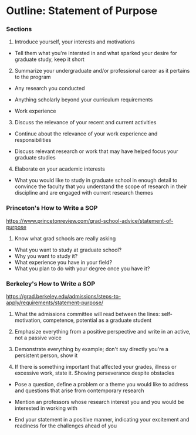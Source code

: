 # Outline: Statement of Purpose

### Sections

1. Introduce yourself, your interests and motivations

- Tell them what you're intersted in and what sparked your desire for 
graduate study, keep it short

2. Summarize your undergraduate and/or professional career as it pertains 
to the program

- Any research you conducted

- Anything scholarly beyond your curriculum requirements

- Work experience

3. Discuss the relevance of your recent and current activities

- Continue about the relevance of your work experience and 
responsibilities

- Discuss relevant research or work that may have helped focus your 
graduate studies

4. Elaborate on your academic interests

- What you would like to study in graduate school in enough detail to 
convince the faculty that you understand the scope of research in their 
discipline and are engaged with current research themes



### Princeton's How to Write a SOP

https://www.princetonreview.com/grad-school-advice/statement-of-purpose

1.  Know what grad schools are really asking

- What you want to study at graduate school?
- Why you want to study it?
- What experience you have in your field?
- What you plan to do with your degree once you have it?


### Berkeley's How to Write a SOP

https://grad.berkeley.edu/admissions/steps-to-apply/requirements/statement-purpose/

1. What the admissions committee will read between the lines: 
self-motivation, competence, potential as a graduate student

2. Emphasize everything from a positive perspective and write in an 
active, not a passive voice

3. Demonstrate everything by example; don't say directly you're a 
persistent person, show it

4. If there is something important that affected your grades, illness or 
excessive work, state it.  Showing perseverance despite obstacles

- Pose a question, define a problem or a theme you would like to address and 
questions that arise from contemporary research

- Mention an professors whose research interest you and you would be interested 
in working with

- End your statement in a positive manner, indicating your excitement and 
readiness for the challenges ahead of you
